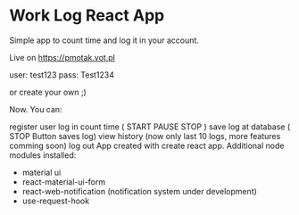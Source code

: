 # Work Log React App
Simple app to count time and log it in your account.

Live on https://pmotak.vot.pl

user: test123
pass: Test1234

or create your own ;)

Now. You can:

register user
log in
count time ( START PAUSE STOP )
save log at database ( STOP Button saves log)
view history (now only last 10 logs, more features comming soon)
log out
App created with create react app. Additional node modules installed:
- material ui
- react-material-ui-form
- react-web-notification (notification system under development)
- use-request-hook
